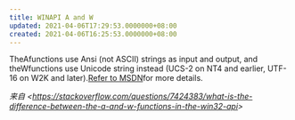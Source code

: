 ```yaml
---
title: WINAPI A and W
updated: 2021-04-06T17:29:53.0000000+08:00
created: 2021-04-06T16:25:53.0000000+08:00
---
```


TheAfunctions use Ansi (not ASCII) strings as input and output, and theWfunctions use Unicode string instead (UCS-2 on NT4 and earlier, UTF-16 on W2K and later).[Refer to MSDN](https://docs.microsoft.com/en-us/windows/win32/learnwin32/working-with-strings)for more details.

*来自 \<<https://stackoverflow.com/questions/7424383/what-is-the-difference-between-the-a-and-w-functions-in-the-win32-api>\>*

